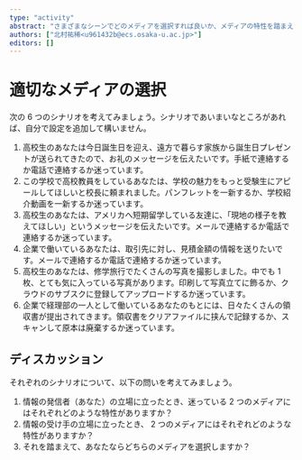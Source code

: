 ```yaml
---
type: "activity"
abstract: "さまざまなシーンでどのメディアを選択すれば良いか、メディアの特性を踏まえて考えてみましょう。"
authors: ["北村祐稀<u961432b@ecs.osaka-u.ac.jp>"]
editors: []
---
```


# 適切なメディアの選択

次の 6 つのシナリオを考えてみましょう。シナリオであいまいなところがあれば、自分で設定を追加して構いません。

1. 高校生のあなたは今日誕生日を迎え、遠方で暮らす家族から誕生日プレゼントが送られてきたので、お礼のメッセージを伝えたいです。手紙で連絡するか電話で連絡するか迷っています。
2. この学校で高校教員をしているあなたは、学校の魅力をもっと受験生にアピールしてほしいと校長に頼まれました。パンフレットを一新するか、学校紹介動画を一新するか迷っています。
3. 高校生のあなたは、アメリカへ短期留学している友達に、「現地の様子を教えてほしい」というメッセージを伝えたいです。メールで連絡するか電話で連絡するか迷っています。
4. 企業で働いているあなたは、取引先に対し、見積金額の情報を送りたいです。メールで連絡するか電話で連絡するか迷っています。
5. 高校生のあなたは、修学旅行でたくさんの写真を撮影しました。中でも 1 枚、とても気に入っている写真があります。印刷して写真立てに飾るか、クラウドのサブスクに登録してアップロードするか迷っています。
6. 企業で経理部の一人として働いているあなたのもとには、日々たくさんの領収書が提出されてきます。領収書をクリアファイルに挟んで記録するか、スキャンして原本は廃棄するか迷っています。

## ディスカッション

それぞれのシナリオについて、以下の問いを考えてみましょう。

1. 情報の発信者（あなた）の立場に立ったとき、迷っている 2 つのメディアにはそれぞれどのような特性がありますか？
2. 情報の受け手の立場に立ったとき、 2 つのメディアにはそれぞれどのような特性がありますか？
3. それを踏まえて、あなたならどちらのメディアを選択しますか？
